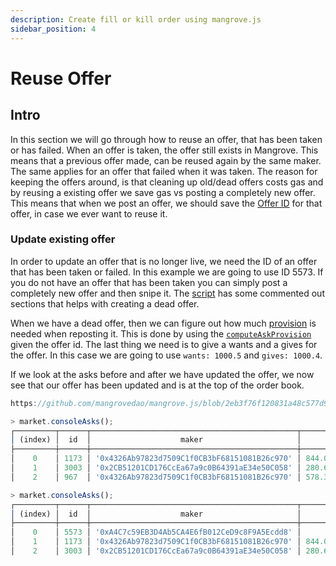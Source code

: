 ```yaml
---
description: Create fill or kill order using mangrove.js
sidebar_position: 4
---
```


# Reuse Offer

## Intro

In this section we will go through how to reuse an offer, that has been taken or has failed. When an offer is taken, the offer still exists in Mangrove. This means that a previous offer made, can be reused again by the same maker. The same applies for an offer that failed when it was taken. The reason for keeping the offers around, is that cleaning up old/dead offers costs gas and by reusing a existing offer we save gas vs posting a completely new offer. This means that when we post an offer, we should save the [Offer ID](/docs/developers/terms/offer-id.md) for that offer, in case we ever want to reuse it.

### Update existing offer

In order to update an offer that is no longer live, we need the ID of an offer that has been taken or failed. In this example we are going to use ID 5573. If you do not have an offer that has been taken you can simply post a completely new offer and then snipe it. The [script](https://github.com/mangrovedao/mangrove.js/blob/2eb3f76f120831a48c577d930fcffc7d55d75c51/examples/how-tos/reuse-offer.js) has some commented out sections that helps with creating a dead offer.

When we have a dead offer, then we can figure out how much [provision](/docs/developers/terms/provision.md) is needed when reposting it. This is done by using the [`computeAskProvision`](../technical-references/code/classes/LiquidityProvider#-computeaskprovision) given the offer id. The last thing we need is to give a wants and a gives for the offer. In this case we are going to use `wants: 1000.5` and `gives: 1000.4`.

If we look at the asks before and after we have updated the offer, we now see that our offer has been updated and is at the top of the order book.

<!-- TODO: add better return info description, when this issue is fixed  https://github.com/mangrovedao/mangrove.js/issues/866 -->

```js reference
https://github.com/mangrovedao/mangrove.js/blob/2eb3f76f120831a48c577d930fcffc7d55d75c51/examples/how-tos/reuse-offer.js#L66-L78
```

```js title="Asks before update"x
> market.consoleAsks();
┌─────────┬──────┬──────────────────────────────────────────────┬────────────────────┬────────────────────────┐
│ (index) │  id  │                    maker                     │       volume       │         price          │
├─────────┼──────┼──────────────────────────────────────────────┼────────────────────┼────────────────────────┤
│    0    │ 1173 │ '0x4326Ab97823d7509C1f0CB3bF68151081B26c970' │ 844.0536473037303  │ 1.00354291069746851135 │
│    1    │ 3003 │ '0x2CB51201CD176CcEa67a9c0B64391aE34e50C058' │ 280.69589368327456 │ 1.00354551434175376498 │
│    2    │ 967  │ '0x4326Ab97823d7509C1f0CB3bF68151081B26c970' │ 578.3096271867598  │ 1.00355019649807276339 │
```

```js title="Asks after update"
> market.consoleAsks();
┌─────────┬──────┬──────────────────────────────────────────────┬────────────────────┬────────────────────────┐
│ (index) │  id  │                    maker                     │       volume       │         price          │
├─────────┼──────┼──────────────────────────────────────────────┼────────────────────┼────────────────────────┤
│    0    │ 5573 │ '0xA4C7c59EB3D4Ab5CA4E6fB012CeD9c8F9A5Ecdd8' │       1000.4       │ 1.00009996001599360256 │
│    1    │ 1173 │ '0x4326Ab97823d7509C1f0CB3bF68151081B26c970' │ 844.0536473037303  │ 1.00354291069746851135 │
│    2    │ 3003 │ '0x2CB51201CD176CcEa67a9c0B64391aE34e50C058' │ 280.69589368327456 │ 1.00354551434175376498 │
```
